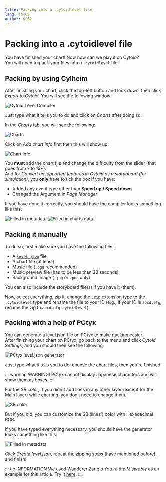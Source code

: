 ```yaml
---
title: Packing into a .cytoidlevel file
lang: en-US
author: KS62
---
```


# Packing into a .cytoidlevel file

You have finished your chart! Now how can we play it on Cytoid?  
You will need to pack your files into a `.cytoidlevel` file.

## Packing by using Cylheim

After finishing your chart, click the top-left button and look down, then click *Export to Cytoid*. You will see the following window:

![Cytoid Level Compiler](./_sources_packing.md/1.png)

Just type what it tells you to do and click on *Charts* after doing so.

In the *Charts* tab, you will see the following:

![Charts](./_sources_packing.md/2.png)

Click on *Add chart info* first then this will show up:

![Chart info](./_sources_packing.md/3.png)

You **must** add the chart file and change the difficulty from the slider (that goes from ? to 15+).  
And for *Convert unsupported features in Cytoid as a storyboard (for simulation)*, you **only** have to tick the box if you have:

- Added any event type other than **Speed up / Speed down**
- Changed the Argument in *Page Manager*

If you have done it correctly, you should have the compiler looks something like this:

![Filled in metadata](./_sources_packing.md/4.png)
![Filled in charts data](./_sources_packing.md/5.png)

## Packing it manually

To do so, first make sure you have the following files:

- A [`level.json`](../cytoid/level-json.md) file
- A chart file (at least)
- Music file (`.ogg` recommended)
- Music preview file (has to be less than 30 seconds)
- Background image (`.jpg` or `.png` only)

You can also include the storyboard file(s) if you have it (them).

Now, select everything, zip it, change the `.zip` extension type to the `.cytoidlevel` type and rename the file to your ID (e.g., If your ID is `abcd.efg`, rename the zip to `abcd.efg.cytoidlevel`).

## Packing with a help of PCtyx

You can generate a level.json file on PCtyx to make packing easier.  
After finishing your chart on PCtyx, go back to the menu and click *Cytoid Settings*, and you should then see the following:

![PCtyx level.json generator](./_sources_packing.md/6.jpg)

Just type what it tells you to do, choose the chart files, then you're finished.

::: warning WARNING!
PCtyx cannot display Japanese characters and will show them as boxes.
:::

For the *SB color*, if you didn't add lines in any other layer (except for the Main layer) while charting, you don’t need to change them.

![SB color](./_sources_packing.md/7.png)

But if you did, you can customize the SB (lines') color with Hexadecimal RGB.

If you have typed everything necessary, you should have the generator looks something like this:

![Filled in metadata](./_sources_packing.md/8.png)

Click *Create level.json*, repeat the zipping steps (have mentioned before), and finish!

::: tip INFORMATION
We used Wanderer Zariq's *You're the Miserable* as an example for this article. Try it [here](https://cytoid.io/levels/wz.yatm).
:::
